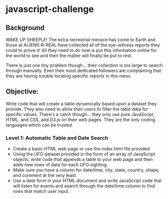 # javascript-challenge

## Background
WAKE UP SHEEPLE! The extra-terrestrial menace has come to Earth and those at ALIENS-R-REAL have collected all of the eye-witness reports they could to prove it! All they need to do now is put this information online for the world to see and then the matter will finally be put to rest.

There is just one tiny problem though... their collection is too large to search through manually. Even their most dedicated followers are complaining that they are having trouble locating specific reports in this mess.

## Objective:
Write code that will create a table dynamically based upon a dataset they provide. They also need to allow their users to filter the table data for specific values. There's a catch though... they only use pure JavaScript, HTML, and CSS, and D3.js on their web pages. They are the only coding languages which can be trusted.

### Level 1: Automatic Table and Date Search
* Create a basic HTML web page or use the index.html file provided
* Using the UFO dataset provided in the form of an array of JavaScript objects, write code that appends a table to your web page and then adds new rows of data for each UFO sighting.
* Make sure you have a column for date/time, city, state, country, shape, and comment at the very least.
* Use a date form in your HTML document and write JavaScript code that will listen for events and search through the date/time column to find rows that match user input.

